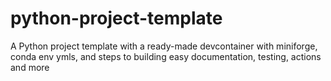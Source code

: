 # python-project-template
A Python project template with a ready-made devcontainer with miniforge, conda env ymls, and steps to building easy documentation, testing, actions and more
